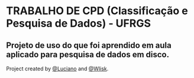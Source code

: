 # TRABALHO DE CPD (Classificação e Pesquisa de Dados) - UFRGS

## Projeto de uso do que foi aprendido em aula aplicado para pesquisa de dados em disco.

Project created by [@Luciano](#) and [@Wlisk](https://github.com/Wlisk).
